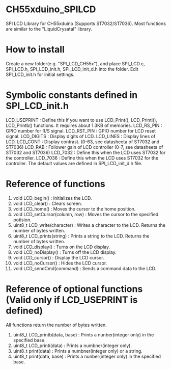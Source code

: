 # CH55xduino_SPILCD
SPI LCD Library for CH55xduino (Supports ST7032/ST7036).
Most functions are similar to the "LiquidCrysatal" library.
# How to install
Create a new folder(e.g. "SPI_LCD_CH55x"), and place SPI_LCD.c, SPI_LCD.h, SPI_LCD_init.h, SPI_LCD_init_d.h into the folder.
Edit SPI_LCD_init.h for initial settings.
# Symbolic constants defined in SPI_LCD_init.h
LCD_USEPRINT : Define this if you want to use LCD_Print(), LCD_Printi(), LCD_Printb() functions. It requires about 1.3KB of memories.
LCD_RS_PIN : GPIO number for R/S signal.
LCD_RST_PIN : GPIO number for LCD reset signal.
LCD_DIGITS : Display digits of LCD.
LCD_LINES : Display lines of LCD.
LCD_CONT : Display contrast. (0-63, see datasheeta of ST7032 and ST7036) 
LCD_RAB : Follower gain of LCD controller (0-7, see datasheeta of ST7032 and ST7036)
LCD_7032 : Define this when the LCD uses ST7032 for the controller.
LCD_7036 : Define this when the LCD uses ST7032 for the controller.
The default values are defined in SPI_LCD_init_d.h file.
# Reference of functions
1. void LCD_begin() : Initializes the LCD.
2. void LCD_clear() : Clears screen.
3. void LCD_home() : Moves the cursor to the home position.
4. void LCD_setCursor(column, row) : Moves the cursor to the specified potision.
5. uint8_t LCD_write(character) : Writes a character to the LCD. Returns the number of bytes written.
6. uint8_t LCD_prints(string) : Prints a string to the LCD. Returns the number of bytes written.
7. void LCD_display() : Turns on the LCD display.
8. void LCD_noDisplay() : Turns off the LCD display.
9. void LCD_cursor() : Display the LCD cursor.
10. void LCD_noCursor() : Hides the LCD cursor.
11. void LCD_sendCmd(command) : Sends a command data to the LCD.
# Reference of optional functions (Valid only if LCD_USEPRINT is defined)
All functions return the number of bytes written.
1. uint8_t LCD_printb(data, base) : Prints a nunber(integer only) in the specified base.
2. uint8_t LCD_printi(data) : Prints a numbner(integer only).
3. uint8_t print(data) : Prints a numbner(integer only) or a string.
4. uint8_t print(data, base) : Prints a nunber(integer only) in the specified base.
